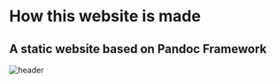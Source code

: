 ﻿# How this website is made

## A static website based on Pandoc Framework

![header](https://picsum.photos/800/300)